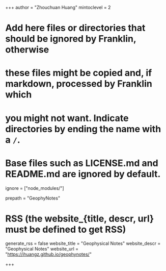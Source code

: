 +++
author = "Zhouchuan Huang"
mintoclevel = 2

# Add here files or directories that should be ignored by Franklin, otherwise
# these files might be copied and, if markdown, processed by Franklin which
# you might not want. Indicate directories by ending the name with a `/`.
# Base files such as LICENSE.md and README.md are ignored by default.
ignore = ["node_modules/"]

prepath = "GeophyNotes"

# RSS (the website_{title, descr, url} must be defined to get RSS)
generate_rss = false
website_title = "Geophysical Notes"
website_descr = "Geophysical Notes"
website_url   = "https://ihuangz.github.io/geophynotes/"

+++


